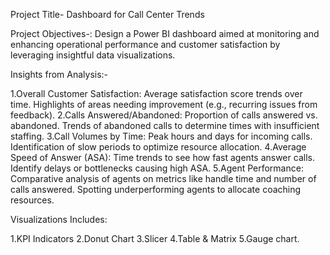 Project Title- Dashboard for Call Center Trends

Project Objectives-: Design a Power BI dashboard aimed at monitoring and enhancing operational performance and customer satisfaction by leveraging insightful data visualizations.

Insights from Analysis:-

1.Overall Customer Satisfaction:
Average satisfaction score trends over time.
Highlights of areas needing improvement (e.g., recurring issues from feedback).
2.Calls Answered/Abandoned:
Proportion of calls answered vs. abandoned.
Trends of abandoned calls to determine times with insufficient staffing.
3.Call Volumes by Time:
Peak hours and days for incoming calls.
Identification of slow periods to optimize resource allocation.
4.Average Speed of Answer (ASA):
Time trends to see how fast agents answer calls.
Identify delays or bottlenecks causing high ASA.
5.Agent Performance:
Comparative analysis of agents on metrics like handle time and number of calls answered.
Spotting underperforming agents to allocate coaching resources.



Visualizations Includes:

1.KPI Indicators
2.Donut Chart
3.Slicer
4.Table & Matrix
5.Gauge chart.

